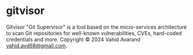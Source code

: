 # gitvisor
Gitvisor "Git Supervisor" is a tool based on the micro-services architecture to scan Git repositories for well-known vulnerabilities, CVEs, hard-coded credentials and more.
Copyright &copy; 2024 Vahid Avarand <vahid.avd68@gmail.com>. 
